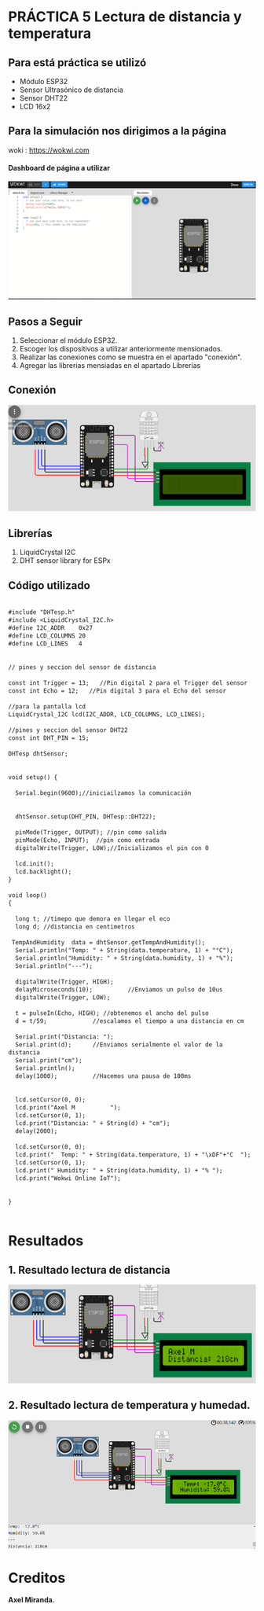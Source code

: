 # **PRÁCTICA 5 Lectura de distancia y temperatura**

## Para está práctica se utilizó 

* Módulo ESP32
* Sensor Ultrasónico de distancia 
* Sensor DHT22
* LCD 16x2

## Para la simulación nos dirigimos a la página  

woki : https://wokwi.com

#### Dashboard de página a utilizar 
![](https://github.com/AxelMld/Practica-3-Sensor-Ultrasonico-/blob/main/dash.png?raw=true)

## Pasos a Seguir 

1. Seleccionar el módulo ESP32.
2. Escoger los dispositivos a utilizar anteriormente mensionados. 
3. Realizar las conexiones como se muestra en el apartado "conexión".
4. Agregar las librerias mensiadas en el apartado Librerías 




## **Conexión**

![](https://github.com/AxelMld/Practica5-LecturaDyT/blob/main/conexiones.png?raw=true)


## **Librerías**
1. LiquidCrystal I2C
2. DHT sensor library for ESPx

## Código utilizado 


```

#include "DHTesp.h"
#include <LiquidCrystal_I2C.h>
#define I2C_ADDR    0x27
#define LCD_COLUMNS 20
#define LCD_LINES   4


// pines y seccion del sensor de distancia 

const int Trigger = 13;   //Pin digital 2 para el Trigger del sensor
const int Echo = 12;   //Pin digital 3 para el Echo del sensor

//para la pantalla lcd
LiquidCrystal_I2C lcd(I2C_ADDR, LCD_COLUMNS, LCD_LINES);

//pines y seccion del sensor DHT22
const int DHT_PIN = 15;

DHTesp dhtSensor;


void setup() {

  Serial.begin(9600);//iniciailzamos la comunicación


  dhtSensor.setup(DHT_PIN, DHTesp::DHT22);
 
  pinMode(Trigger, OUTPUT); //pin como salida
  pinMode(Echo, INPUT);  //pin como entrada
  digitalWrite(Trigger, LOW);//Inicializamos el pin con 0

  lcd.init();
  lcd.backlight();
}

void loop()
{

  long t; //timepo que demora en llegar el eco
  long d; //distancia en centimetros

 TempAndHumidity  data = dhtSensor.getTempAndHumidity();
  Serial.println("Temp: " + String(data.temperature, 1) + "°C");
  Serial.println("Humidity: " + String(data.humidity, 1) + "%");
  Serial.println("---");

  digitalWrite(Trigger, HIGH);
  delayMicroseconds(10);          //Enviamos un pulso de 10us
  digitalWrite(Trigger, LOW);
  
  t = pulseIn(Echo, HIGH); //obtenemos el ancho del pulso
  d = t/59;             //escalamos el tiempo a una distancia en cm
  
  Serial.print("Distancia: ");
  Serial.print(d);      //Enviamos serialmente el valor de la distancia
  Serial.print("cm");
  Serial.println();
  delay(1000);          //Hacemos una pausa de 100ms


  lcd.setCursor(0, 0);
  lcd.print("Axel M          ");
  lcd.setCursor(0, 1);
  lcd.print("Distancia: " + String(d) + "cm");
  delay(2000);

  lcd.setCursor(0, 0);
  lcd.print("  Temp: " + String(data.temperature, 1) + "\xDF"+"C  ");
  lcd.setCursor(0, 1);
  lcd.print(" Humidity: " + String(data.humidity, 1) + "% ");
  lcd.print("Wokwi Online IoT");


}


```


# **Resultados**

## 1. Resultado lectura de distancia  

![](https://github.com/AxelMld/Practica5-LecturaDyT/blob/main/R%20Distancia.png?raw=true)

## 2. Resultado lectura de temperatura y humedad. 

![](https://github.com/AxelMld/Practica5-LecturaDyT/blob/main/R%20Temperatura.png?raw=true)


# Creditos 

**Axel Miranda.**

